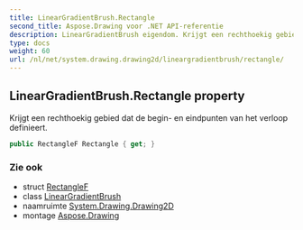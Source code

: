 ```yaml
---
title: LinearGradientBrush.Rectangle
second_title: Aspose.Drawing voor .NET API-referentie
description: LinearGradientBrush eigendom. Krijgt een rechthoekig gebied dat de begin en eindpunten van het verloop definieert.
type: docs
weight: 60
url: /nl/net/system.drawing.drawing2d/lineargradientbrush/rectangle/
---
```

## LinearGradientBrush.Rectangle property

Krijgt een rechthoekig gebied dat de begin- en eindpunten van het verloop definieert.

```csharp
public RectangleF Rectangle { get; }
```

### Zie ook

* struct [RectangleF](../../../system.drawing/rectanglef/)
* class [LinearGradientBrush](../)
* naamruimte [System.Drawing.Drawing2D](../../lineargradientbrush/)
* montage [Aspose.Drawing](../../../)


